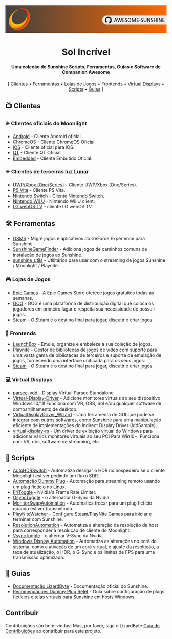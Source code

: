 <!--lint disable awesome-heading awesome-toc double-link-->

<div align="center">
  <img src="/assets/banner.png" />
  <h1 align="center">Sol Incrível</h1>
  <h4 align="center">Uma coleção de Sunshine Scripts, Ferramentas, Guias e Software de Companion Awesome</h4>
</div>

<div align="center">
[
  <a href="#-clientes">Clientes</a> •
  <a href="#%EF%B8%8F-ferramentas">Ferramentas</a> •
  <a href="#-lojas-de-jogos">Lojas de Jogos</a> •
  <a href="#-frontends">Frontends</a> •
  <a href="#-virtual-displays">Virtual Displays</a> •
  <a href="#-scripts">Scripts</a> •
  <a href="#-guias">Guias</a>
]
</div>

## 📺 Clientes

### ✳️ Clientes oficiais do Moonlight

- [Android](https://github.com/moonlight-stream/moonlight-android) - Cliente Android oficial.
- [ChromeOS](https://github.com/moonlight-stream/moonlight-chrome) - Cliente ChromeOS Oficial.
- [iOS](https://github.com/moonlight-stream/moonlight-ios) - Cliente oficial para iOS.
- [QT](https://github.com/moonlight-stream/moonlight-qt) - Cliente QT Oficial.
- [Embedded](https://github.com/moonlight-stream/moonlight-embedded) - Cliente Embutido Oficial.

### ✴️ Clientes de terceiros luz Lunar

- [UWP/Xbox (One/Series)](https://github.com/TheElixZammuto/moonlight-xbox) - Cliente UWP/Xbox (One/Series).
- [PS Vita](https://github.com/xyzz/vita-moonlight) - Cliente PS Vita.
- [Nintendo Switch](https://github.com/XITRIX/Moonlight-Switch) - Cliente Nintendo Switch.
- [Nintendo Wii U](https://github.com/GaryOderNichts/moonlight-wiiu) - Nintendo Wii U client.
- [LG webOS TV](https://github.com/mariotaku/moonlight-tv) - cliente LG webOS TV.

## 🛠️ Ferramentas

- [GSMS](https://github.com/LizardByte/GSMS) - Migre jogos e aplicativos do GeForce Experience para Sunshine.
- [SunshineGameFinder](https://github.com/JMTK/SunshineGameFinder) - Adiciona jogos de caminhos comuns de instalação de jogos ao Sunshine.
- [sunshine_utils](https://github.com/designer-living/sunshine_utils) - Utilitários para usar com o streaming de jogos Sunshine / Moonlight / Playnite.

### 🎮 Lojas de Jogos

- [Epic Games](https://www.epicgames.com) - A Epic Games Store oferece jogos gratuitos todas as semanas.
- [GOG](https://www.gog.com) - GOG é uma plataforma de distribuição digital que coloca os jogadores em primeiro lugar e respeita sua necessidade de possuir jogos.
- [Steam](https://store.steampowered.com) - O Steam é o destino final para jogar, discutir e criar jogos.

### 💠 Frontends

- [LaunchBox](https://www.launchbox-app.com/) - Emule, organize e embeleze a sua coleção de jogos.
- [Playnite](https://github.com/JosefNemec/Playnite) - Gestor de bibliotecas de jogos de vídeo com suporte para uma vasta gama de bibliotecas de terceiros e suporte de emulação de jogos, fornecendo uma interface unificada para os seus jogos.
- [Steam](https://store.steampowered.com) - O Steam é o destino final para jogar, discutir e criar jogos.

### 💻 Virtual Displays

- [parsec-vdd](https://github.com/nomi-san/parsec-vdd) - Display Virtual Parsec Standalone
- [Virtual-Display-Driver](https://github.com/itsmikethetech/Virtual-Display-Driver) - Adicione monitores virtuais ao seu dispositivo Windows 10/11! Funciona com VR, OBS, Sol e/ou qualquer software de compartilhamento de desktop.
- [VirtualDisplayDriver_Wizard](https://github.com/sofmeright/VirtualDisplayDriver_Wizard) - Uma ferramenta de GUI que pode se integrar com outros softwares, como Sunshine para uma manipulação eficiente de implementações do Indirect Display Driver (IddSample).
- [virtual-display-rs](https://github.com/MolotovCherry/virtual-display-rs) - Um driver de exibição virtual do Windows para adicionar vários monitores virtuais ao seu PC! Para Win10+. Funciona com VR, obs, software de streaming, etc.

## 📜 Scripts

- [AutoHDRSwitch](https://github.com/Nonary/AutoHDRSwitch) - Automatiza desligar o HDR no hospedeiro se o cliente Moonlight estiver pedindo um fluxo SDR.
- [Automação Dummy Plug ](https://github.com/XenHat/dummy-plug-automation) - Automação para streaming remoto usando um plug fictício no Linux.
- [FrlToggle](https://github.com/FrogTheFrog/frl-toggle) - Nvidia's Frame Rate Limiter.
- [GsyncToggle](https://github.com/FrogTheFrog/gsync-toggle) - o alternador G-Sync da Nvidia.
- [MonitorSwapAutomation](https://github.com/Nonary/MonitorSwapAutomation) - Automatica trocar para um plug fictício quando estiver transmitindo.
- [PlayNiteWatcher](https://github.com/Nonary/PlayNiteWatcher) - Configure Steam/PlayNite Games para iniciar e terminar com Sunshine.
- [ResolutionAutomation](https://github.com/Nonary/ResolutionAutomation) - Automatiza a alteração da resolução de host para corresponder à resolução de cliente do Moonlight.
- [VsyncToggle](https://github.com/xanderfrangos/vsync-toggle) - o alternar V-Sync da Nvidia.
- [Windows Display Automation](https://github.com/fehbari/sunshine-scripts) - Automatiza as alterações no ecrã do sistema, como a ativação de um ecrã virtual, o ajuste da resolução, a taxa de atualização, o HDR, o G-Sync e os limites de FPS para uma transmissão optimizada.

## 📓 Guias

- [Documentação LizardByte](https://docs.lizardbyte.dev/projects/sunshine) - Documentação oficial do Sunshine.
- [Recomendações Dummy Plug Relet](https://github.com/Nonary/documentation/wiki/DummyPlugs) - Guia sobre configuração de plugs fictícios e telas virtuais para Sunshine em hosts Windows.

## Contribuir

Contribuições são bem-vindas! Mas, por favor, siga o LizardByte
[Guia de Contribuições](https://docs.lizardbyte.dev/latest/developers/contributing.html)
ao contribuir para este projeto.
